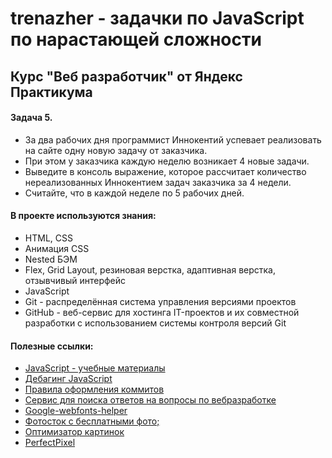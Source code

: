 # trenazher - задачки по JavaScript по нарастающей сложности

## Курс "Веб разработчик" от Яндекс Практикума

#### Задача 5. 
* За два рабочих дня программист Иннокентий успевает реализовать на сайте одну новую задачу от заказчика.
* При этом у заказчика каждую неделю возникает 4 новые задачи. 
* Выведите в консоль выражение, которое рассчитает количество нереализованных Иннокентием задач заказчика за 4 недели.
* Считайте, что в каждой неделе по 5 рабочих дней.


#### В проекте используются знания:
* HTML, CSS
* Анимация CSS
* Nested БЭМ
* Flex, Grid Layout, резиновая верстка, адаптивная верстка, отзывчивый интерфейс
* JavaScript
* Git - распределённая система управления версиями проектов
* GitHub - веб-сервис для хостинга IT-проектов и их совместной разработки с использованием системы контроля версий Git

#### Полезные ссылки:
* [JavaScript - учебные материалы](https://developer.mozilla.org/ru/docs/Web/JavaScript)
* [Дебагинг JavaScript](https://developer.mozilla.org/ru/docs/Web/JavaScript/Reference/Global_Objects/Error)
* [Правила оформления коммитов](https://praktikum.yandex.ru/learn/web/courses/35d951a1-b62c-4a96-96ac-a8118657fad0/sprints/3753/topics/69f49b9d-7d5c-41f4-8938-e81fee61e549/lessons/4fcc091e-e8f2-4a6e-8cad-de34038b438b/)
* [Сервис для поиска ответов на вопросы по вебразработке](https://stackoverflow.com/)
* [Google-webfonts-helper](https://google-webfonts-helper.herokuapp.com/fonts)
* [Фотосток с бесплатными фото;](https://unsplash.com/)
* [Оптимизатор картинок](https://tinypng.com/)
* [PerfectPixel](https://www.welldonecode.com/perfectpixel/)
